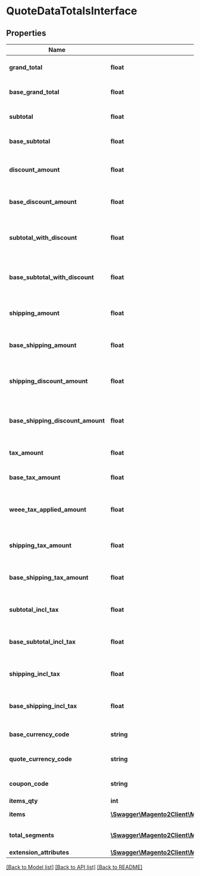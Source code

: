 # QuoteDataTotalsInterface

## Properties
Name | Type | Description | Notes
------------ | ------------- | ------------- | -------------
**grand_total** | **float** | Grand total in quote currency | [optional] 
**base_grand_total** | **float** | Grand total in base currency | [optional] 
**subtotal** | **float** | Subtotal in quote currency | [optional] 
**base_subtotal** | **float** | Subtotal in base currency | [optional] 
**discount_amount** | **float** | Discount amount in quote currency | [optional] 
**base_discount_amount** | **float** | Discount amount in base currency | [optional] 
**subtotal_with_discount** | **float** | Subtotal in quote currency with applied discount | [optional] 
**base_subtotal_with_discount** | **float** | Subtotal in base currency with applied discount | [optional] 
**shipping_amount** | **float** | Shipping amount in quote currency | [optional] 
**base_shipping_amount** | **float** | Shipping amount in base currency | [optional] 
**shipping_discount_amount** | **float** | Shipping discount amount in quote currency | [optional] 
**base_shipping_discount_amount** | **float** | Shipping discount amount in base currency | [optional] 
**tax_amount** | **float** | Tax amount in quote currency | [optional] 
**base_tax_amount** | **float** | Tax amount in base currency | [optional] 
**weee_tax_applied_amount** | **float** | Item weee tax applied amount in quote currency. | 
**shipping_tax_amount** | **float** | Shipping tax amount in quote currency | [optional] 
**base_shipping_tax_amount** | **float** | Shipping tax amount in base currency | [optional] 
**subtotal_incl_tax** | **float** | Subtotal including tax in quote currency | [optional] 
**base_subtotal_incl_tax** | **float** | Subtotal including tax in base currency | [optional] 
**shipping_incl_tax** | **float** | Shipping including tax in quote currency | [optional] 
**base_shipping_incl_tax** | **float** | Shipping including tax in base currency | [optional] 
**base_currency_code** | **string** | Base currency code | [optional] 
**quote_currency_code** | **string** | Quote currency code | [optional] 
**coupon_code** | **string** | Applied coupon code | [optional] 
**items_qty** | **int** | Items qty | [optional] 
**items** | [**\Swagger\Magento2Client\Model\QuoteDataTotalsItemInterface[]**](QuoteDataTotalsItemInterface.md) | Totals by items | [optional] 
**total_segments** | [**\Swagger\Magento2Client\Model\QuoteDataTotalSegmentInterface[]**](QuoteDataTotalSegmentInterface.md) | Dynamically calculated totals | 
**extension_attributes** | [**\Swagger\Magento2Client\Model\QuoteDataTotalsExtensionInterface**](QuoteDataTotalsExtensionInterface.md) |  | [optional] 

[[Back to Model list]](../README.md#documentation-for-models) [[Back to API list]](../README.md#documentation-for-api-endpoints) [[Back to README]](../README.md)


